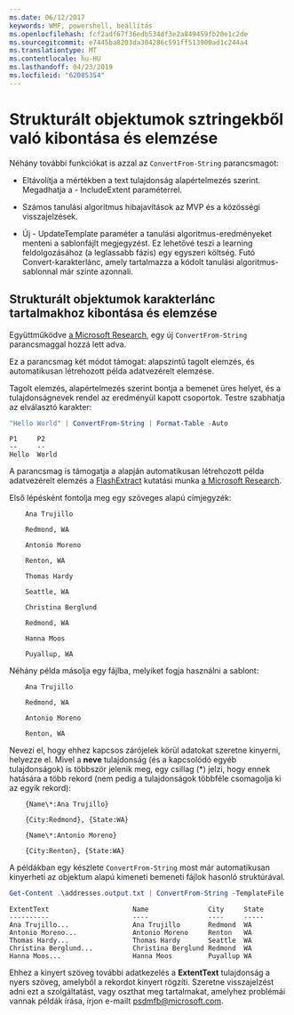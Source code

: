 ```yaml
---
ms.date: 06/12/2017
keywords: WMF, powershell, beállítás
ms.openlocfilehash: fcf2adf67f36edb534df3e2a849459fb20e1c2de
ms.sourcegitcommit: e7445ba8203da304286c591ff513900ad1c244a4
ms.translationtype: MT
ms.contentlocale: hu-HU
ms.lasthandoff: 04/23/2019
ms.locfileid: "62085354"
---
```

# <a name="extract-and-parse-structured-objects-out-of-string"></a>Strukturált objektumok sztringekből való kibontása és elemzése

Néhány további funkciókat is azzal az `ConvertFrom-String` parancsmagot:

- Eltávolítja a mértékben a text tulajdonság alapértelmezés szerint. Megadhatja a - IncludeExtent paraméterrel.

- Számos tanulási algoritmus hibajavítások az MVP és a közösségi visszajelzések.

- Új - UpdateTemplate paraméter a tanulási algoritmus-eredményeket menteni a sablonfájlt megjegyzést. Ez lehetővé teszi a learning feldolgozásához (a leglassabb fázis) egy egyszeri költség. Futó Convert-karakterlánc, amely tartalmazza a kódolt tanulási algoritmus-sablonnal már szinte azonnali.

## <a name="extract-and-parse-structured-objects-out-of-string-content"></a>Strukturált objektumok karakterlánc tartalmakhoz kibontása és elemzése

Együttműködve [a Microsoft Research](https://www.microsoft.com/en-us/research/?from=http%3A%2F%2Fresearch.microsoft.com%2F), egy új `ConvertFrom-String` parancsmaggal hozzá lett adva.

Ez a parancsmag két módot támogat: alapszintű tagolt elemzés, és automatikusan létrehozott példa adatvezérelt elemzése.

Tagolt elemzés, alapértelmezés szerint bontja a bemenet üres helyet, és a tulajdonságnevek rendel az eredményül kapott csoportok. Testre szabhatja az elválasztó karakter:

```powershell
"Hello World" | ConvertFrom-String | Format-Table -Auto
```

```output
P1     P2
--     --
Hello  World
```

A parancsmag is támogatja a alapján automatikusan létrehozott példa adatvezérelt elemzés a [FlashExtract](https://www.microsoft.com/en-us/research/publication/flashextract-framework-data-extraction-examples/?from=http%3A%2F%2Fresearch.microsoft.com%2Fen-us%2Fum%2Fpeople%2Fsumitg%2Fflashextract.html) kutatási munka [a Microsoft Research](https://www.microsoft.com/en-us/research/?from=http%3A%2F%2Fresearch.microsoft.com%2F).

Első lépésként fontolja meg egy szöveges alapú címjegyzék:

```
    Ana Trujillo

    Redmond, WA

    Antonio Moreno

    Renton, WA

    Thomas Hardy

    Seattle, WA

    Christina Berglund

    Redmond, WA

    Hanna Moos

    Puyallup, WA
```

Néhány példa másolja egy fájlba, melyiket fogja használni a sablont:

```
    Ana Trujillo

    Redmond, WA

    Antonio Moreno

    Renton, WA
```

Nevezi el, hogy ehhez kapcsos zárójelek körül adatokat szeretne kinyerni, helyezze el. Mivel a **neve** tulajdonság (és a kapcsolódó egyéb tulajdonságok) is többször jelenik meg, egy csillag (\*) jelzi, hogy ennek hatására a több rekord (nem pedig a tulajdonságok többféle csomagolja ki az egyik rekord):

```
    {Name\*:Ana Trujillo}

    {City:Redmond}, {State:WA}

    {Name\*:Antonio Moreno}

    {City:Renton}, {State:WA}
```

A példákban egy készlete `ConvertFrom-String` most már automatikusan kinyerheti az objektum alapú kimeneti bemeneti fájlok hasonló struktúrával.

```powershell
Get-Content .\addresses.output.txt | ConvertFrom-String -TemplateFile .\addresses.template.txt | Format-Table -Auto
```

```output
ExtentText                     Name               City     State
----------                     ----               ----     -----
Ana Trujillo...                Ana Trujillo       Redmond  WA
Antonio Moreno...              Antonio Moreno     Renton   WA
Thomas Hardy...                Thomas Hardy       Seattle  WA
Christina Berglund...          Christina Berglund Redmond  WA
Hanna Moos...                  Hanna Moos         Puyallup WA
```

Ehhez a kinyert szöveg további adatkezelés a **ExtentText** tulajdonság a nyers szöveg, amelyből a rekordot kinyert rögzíti. Szeretne visszajelzést adni ezt a szolgáltatást, vagy oszthat meg tartalmakat, amelyhez problémái vannak példák írása, írjon e-mailt <psdmfb@microsoft.com>.
